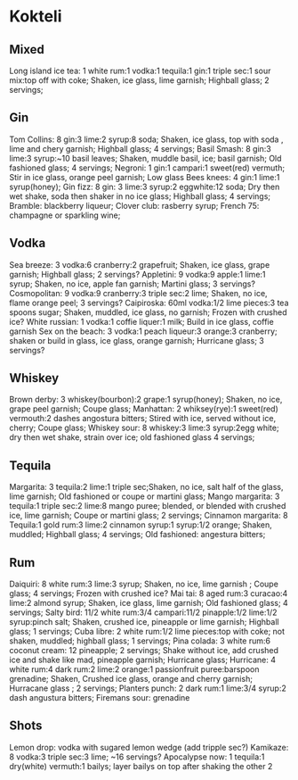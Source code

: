 # Kokteli

## Mixed
Long island ice tea: 1 white rum:1 vodka:1 tequila:1 gin:1 triple sec:1 sour mix:top off with coke; Shaken, ice glass, lime garnish; Highball glass; 2 servings;

## Gin
Tom Collins: 8 gin:3 lime:2 syrup:8 soda; Shaken, ice glass, top with soda , lime and chery garnish; Highball glass; 4 servings;
Basil Smash: 8 gin:3 lime:3 syrup:~10 basil leaves; Shaken, muddle basil, ice; basil garnish; Old fashioned glass; 4 servings; 
Negroni: 1 gin:1 campari:1 sweet(red) vermuth; Stir in ice glass, orange peel garnish; Low glass
Bees knees: 4 gin:1 lime:1 syrup(honey);
Gin fizz: 8 gin: 3 lime:3 syrup:2 eggwhite:12 soda; Dry then wet shake, soda then shaker in no ice glass; Highball glass; 4 servings;
Bramble: blackberry liqueur;
Clover club: rasberry syrup;
French 75: champagne or sparkling wine;

## Vodka
Sea breeze: 3 vodka:6 cranberry:2 grapefruit; Shaken, ice glass, grape garnish; Highball glass; 2 servings?
Appletini: 9 vodka:9 apple:1 lime:1 syrup; Shaken, no ice, apple fan garnish; Martini glass; 3 servings?
Cosmopolitan: 9 vodka:9 cranberry:3 triple sec:2 lime; Shaken, no ice, flame orange peel; 3 servings?
Caipiroska: 60ml vodka:1/2 lime pieces:3 tea spoons sugar; Shaken, muddled, ice glass, no garnish; Frozen with crushed ice?
White russian: 1 vodka:1 coffie liquer:1 milk; Build in ice glass, coffie garnish
Sex on the beach: 3 vodka:1 peach liqueur:3 orange:3 cranberry; shaken or build in glass, ice glass, orange garnish; Hurricane glass; 3 servings?

## Whiskey
Brown derby: 3 whiskey(bourbon):2 grape:1 syrup(honey); Shaken, no ice, grape peel garnish; Coupe glass;
Manhattan: 2 whiksey(rye):1 sweet(red) vermouth:2 dashes angostura bitters; Stired with ice, served without ice, cherry; Coupe glass;
Whiskey sour: 8 whiskey:3 lime:3 syrup:2egg white; dry then wet shake, strain over ice; old fashioned glass 4 servings;

## Tequila
Margarita: 3 tequila:2 lime:1 triple sec;Shaken, no ice, salt half of the glass, lime garnish; Old fashioned or coupe or martini glass;
Mango margarita: 3 tequila:1 triple sec:2 lime:8 mango puree; blended, or blended with crushed ice, lime garnish; Coupe or martini glass; 2 servings;
Cinnamon margarita: 8 Tequila:1 gold rum:3 lime:2 cinnamon syrup:1 syrup:1/2 orange; Shaken, muddled; Highball glass; 4 servings;
Old fashioned: angestura bitters;

## Rum
Daiquiri: 8 white rum:3 lime:3 syrup; Shaken, no ice, lime garnish ; Coupe glass; 4 servings; Frozen with crushed ice?
Mai tai: 8 aged rum:3 curacao:4 lime:2 almond syrup; Shaken, ice glass, lime garnish; Old fashioned glass; 4 servings;
Salty bird: 11/2 white rum:3/4 campari:11/2 pinapple:1/2 lime:1/2 syrup:pinch salt; Shaken, crushed ice, pineapple or lime garnish; Highball glass; 1 servings;
Cuba libre: 2 white rum:1/2 lime pieces:top with coke; not shaken, muddled; highball glass; 1 servings;
Pina colada: 3 white rum:6 coconut cream: 12 pineapple; 2 servings; Shake without ice, add crushed ice and shake like mad, pineapple garnish; Hurricane glass;
Hurricane: 4 white rum:4 dark rum:2 lime:2 orange:1 passionfruit puree:barspoon grenadine; Shaken, Crushed ice glass, orange and cherry garnish; Hurracane glass ; 2 servings;
Planters punch: 2 dark rum:1 lime:3/4 syrup:2 dash angustura bitters;
Firemans sour: grenadine

## Shots
Lemon drop: vodka with sugared lemon wedge (add tripple sec?)
Kamikaze: 8 vodka:3 triple sec:3 lime; ~16 servings?
Apocalypse now: 1 tequila:1 dry(white) vermuth:1 bailys; layer bailys on top after shaking the other 2
